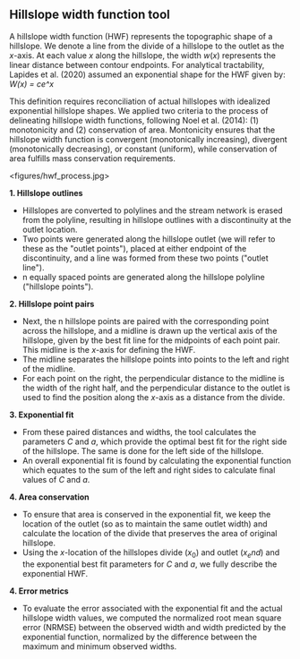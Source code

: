 ## Hillslope width function tool

A hillslope width function (HWF) represents the topographic shape of a hillslope. We denote a line from the divide of a hillslope to the outlet as the $x$-axis. At each value $x$ along the hillslope, the width $w(x)$ represents the linear distance between contour endpoints. For analytical tractability, Lapides et al. (2020) assumed an exponential shape for the HWF given by: *W(x) = ce^x*

This definition requires reconciliation of actual hillslopes with idealized exponential hillslope shapes. We applied two criteria to the process of delineating hillslope width functions, following Noel et al. (2014): (1) monotonicity and (2) conservation of area. Montonicity ensures that the hillslope width function is convergent (monotonically increasing), divergent (monotonically decreasing), or constant (uniform), while conservation of area fulfills mass conservation requirements.

<figures/hwf_process.jpg>


**1. Hillslope outlines** 

* Hillslopes are converted to polylines and the stream network is erased from the polyline, resulting in hillslope outlines with a discontinuity at the outlet location. 
* Two points were generated along the hillslope outlet (we will refer to these as the "outlet points"), placed at either endpoint of the discontinuity, and a line was formed from these two points ("outlet line"). 
* n equally spaced points are generated along the hillslope polyline ("hillslope points").

**2. Hillslope point pairs**

* Next, the n hillslope points are paired with the corresponding point across the hillslope, and a midline is drawn up the vertical axis of the hillslope, given by the best fit line for the midpoints of each point pair. This midline is the $x$-axis for defining the HWF. 
* The midline separates the hillslope points into points to the left and right of the midline. 
* For each point on the right, the perpendicular distance to the midline is the width of the right half, and the perpendicular distance to the outlet is used to find the position along the $x$-axis as a distance from the divide. 

**3. Exponential fit**

* From these paired distances and widths, the tool calculates the parameters *C* and *a*, which provide the optimal best fit for the right side of the hillslope. The same is done for the left side of the hillslope. 
* An overall exponential fit is found by calculating the exponential function which equates to the sum of the left and right sides to calculate final values of *C* and *a*. 

**4. Area conservation**

* To ensure that area is conserved in the exponential fit, we keep the location of the outlet (so as to maintain the same outlet width) and calculate the location of the divide that preserves the area of original hillslope. 
* Using the $x$-location of the hillslopes divide ($x_0$) and outlet ($x_end$) and the exponential best fit parameters for $C$ and $a$, we fully describe the exponential HWF.

**4. Error metrics** 

* To evaluate the error associated with the exponential fit and the actual hillslope width values, we computed the normalized root mean square error (NRMSE) between the observed width and width predicted by the exponential function, normalized by the difference between the maximum and minimum observed widths.


